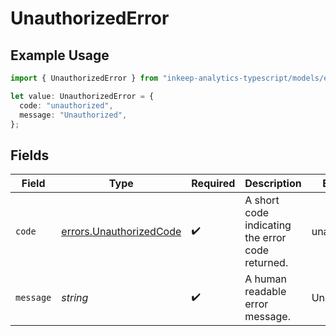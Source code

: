# UnauthorizedError

## Example Usage

```typescript
import { UnauthorizedError } from "inkeep-analytics-typescript/models/errors";

let value: UnauthorizedError = {
  code: "unauthorized",
  message: "Unauthorized",
};
```

## Fields

| Field                                                              | Type                                                               | Required                                                           | Description                                                        | Example                                                            |
| ------------------------------------------------------------------ | ------------------------------------------------------------------ | ------------------------------------------------------------------ | ------------------------------------------------------------------ | ------------------------------------------------------------------ |
| `code`                                                             | [errors.UnauthorizedCode](../../models/errors/unauthorizedcode.md) | :heavy_check_mark:                                                 | A short code indicating the error code returned.                   | unauthorized                                                       |
| `message`                                                          | *string*                                                           | :heavy_check_mark:                                                 | A human readable error message.                                    | Unauthorized                                                       |